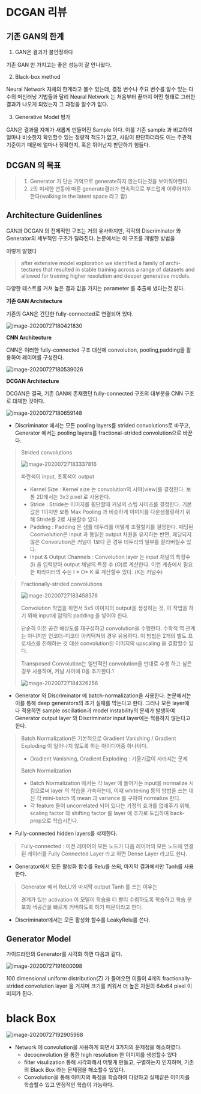 # DCGAN 리뷰



## 기존 GAN의 한계

1. GAN은 결과가 불안정하다

기존 GAN 만 가지고는 좋은 성능이 잘 안나왔다.

2. Black-box method

Neural Network 자체의 한계라고 볼수 있는데, 결정 변수나 주요 변수를 알수 있는 다수의 머신러닝 기법들과 달리 Neural Network 는 처음부터 끝까지 어떤 형태로 그러한 결과가 나오게 되었는지 그 과정을 알수가 없다.

3. Generative Model 평가

GAN은 결과물 자체가 새롭게 만들어진 Sample 이다. 이를 기존 sample 과 비교하여 얼마나 비슷한지 확인할수 있는 정량적 척도가 없고, 사람이 판단하더라도 이는 주관적 기준이기 때문에 얼마나 정확한지, 혹은 뛰어난지 판단하기 힘들다.



## DCGAN 의 목표

> 1. Generator 가 단순 기억으로 generate하지 않는다는것을 보여줘야한다.
> 2. z의 미세한 변동에 따른 generate결과가 연속적으로 부드럽게 이루어져야 한다(walking in the latent space 라고 함)


## Architecture Guidenlines

GAN과 DCGAN 의 전체적인 구조는 거의 유사하지만, 각각의 Discriminator 와 Generator의 세부적인 구조가 달라진다. 논문에서는 이 구조를 개발한 방법을 

이렇게 말했다 

> after extensive model exploration we identified a family of archi-tectures that resulted in stable training across a range of datasets and allowed for training higher
> resolution and deeper generative models.

다양한 테스트를 거쳐 높은 결과 값을 가지는 parameter 를 추출해 냈다는것 같다.



**기존 GAN Architecture**

기존의 GAN은 간단한 fully-connected로 연결되어 있다.

![image-20200727180421830](https://angrypark.github.io/images/2017-08-03-DCGAN-paper-reading/gan-architecture.png)

**CNN Architecture**

CNN은 이러한 fully-connected 구조 대신에 convolution, pooling,padding을 활용하여 레이어를 구성한다.

![image-20200727180539026](https://angrypark.github.io/images/2017-08-03-DCGAN-paper-reading/cnn-architecture.png)



**DCGAN Architecture**

DCGAN은 결국, 기존 GAN에 존재했던 fully-connected 구조의 대부분을 CNN 구조로 대체한 것이다.

![image-20200727180659148](https://angrypark.github.io/images/2017-08-03-DCGAN-paper-reading/architecture-guidelines.png)

* Discriminator 에서는 모든 pooling layers를 strided convolutions로 바꾸고, Generator 에서는 pooling layers를 fractional-strided convolution으로 바꾼다.

> Strided convolutions
>
> ![image-20200727183337816](https://angrypark.github.io/images/2017-08-03-DCGAN-paper-reading/padding_strides.gif)
>
> 파란색이 input, 초록색이 output
>
> * Kernel Size : Kernel size 는 convolution의 시야(view)를 결정한다. 보통 2D에서는 3x3 pixel 로 사용한다.
> * Stride : Stride는 이미지를 횡단할때 커널의 스텝 사이즈를 결정한다. 기본 값은 1이지만 보통 Max Pooling 과 비슷하게 이미지를 다운샘플링하기 위해 Stride를 2로 사용할수 있다.
> * Padding : Padding 은 샘플 테두리를 어떻게 조절할지를 결정한다. 패딩된 Coonvolution은 input 과 동일한 output 차원을 유지하는 반면, 패딩되지 않은 Convolution은 커널이 1보다 큰 경우 테두리의 일부를 잘라버릴수 있다.
> * Input & Output Channels : Convolution layer 는 input 채널의 특정수(l) 을 입력받아 output 채널의 특정 수 (O)로 계산한다. 이런 계층에서 필요한 파라미터의 수는 I * O* K 로 계산할수 있다. (K는 커널수)



> Fractionally-strided convolutions
>
> ![image-20200727183458376](https://angrypark.github.io/images/2017-08-03-DCGAN-paper-reading/padding_strides_transposed.gif)
>
> Convolution 작업을 하면서 5x5 이미지의 output을 생성하는 것, 이 작업을 하기 위해 input에 임의의 padding 을 넣어야 한다.
>
> 단순히 이전 공간 해상도를 재구성하고 convolution을 수행한다. 수학적 역 관계는 아니지만 인코더-디코더 아키텍쳐의 경우 유용하다. 이 방법은 2개의 별도 프로세스를 진해하는 것 대신 convolution된 이미지의 upscaling 을 결합할수 있다.
>
> Transposed Convolution는 일반적인 convolution을 반대로 수행 하고 싶은 경우 사용하며, 커널 사이에 0을 추가한다.1
>
> ![image-20200727184326256](https://www.dropbox.com/s/ksuhdbpji514bqm/Screenshot%202018-06-04%2021.46.09.png?dl=1)

* Generator 와 Discriminator 에 batch-normalization을 사용한다. 논문에서는 이를 통해 deep generators의 초기 실패를 막는다고 한다. 그러나 모든 layer에 다 적용하면 sample oscillation과 model instability의 문제가 발생하여 Generator output layer 와 Discriminator input layer에는 적용하지 않는다고 한다.

> Batch Normalization은 기본적으로 Gradient Vanishing / Gradient Exploding 이 일어나지 않도록 하는 아이디어중 하나이다.
>
> * Gradient Vanishing, Gradient Exploding : 기울기값이 사라지는 문제
>
> Batch Normalization 
>
> * Batch Normalization 에서는 각 layer 에 들어가는 input을 normalize 시킴으로써 layer 의 학습을 가속하는데, 이때 whitening 등의 방법을 쓰는 대신 각 mini-batch 의 mean 과 variance 를 구하여 normalize 한다.
> * 각 feature 들이 uncorrelated 되어 있다는 가정의 효과를 없애주기 위해, scaling factor 와 shifting factor 를 layer 에 추가로 도입하여 back-prop으로 학습시킨다.

* Fully-connected hidden layers를 삭제한다.

> Fully-connected : 이전 레이어의 모든 노드가 다음 레이어의 모든 노드에 연결된 레이러를 Fully Connected Layer 라고 하면 Dense Layer 라고도 한다.

* Generator에서 모든 활성화 함수를 Relu를 쓰되, 마지막 결과에서만 Tanh를 사용한다.

> Generator 에서 ReLU와 마지막 output Tanh 를 쓰는 이유는
>
> 경계가 있는 activation 이 모델이 학습을 더 빨리 수렴하도록 학습하고 학습 분포의 색공간을 빠르게 커버하도록 하기 때문이라고 한다.

* Discriminator에서는 모든 활성화 함수를 LeakyRelu를 쓴다.



## Generator Model

가이드라인의 Generator를 시각화 하면 다음과 같다.

![image-20200727191600098](https://angrypark.github.io/images/2017-08-03-DCGAN-paper-reading/generator-model.png)

100 dimensional uniform distribution(Z) 가 들어오면 이들이 4개의 fractionally-strided convolution layer 을 거치며 크기를 키워서 더 높은 차원의 64x64 pixel 이미지가 된다.



# black Box

![image-20200727192905968](https://angrypark.github.io/images/2017-08-03-DCGAN-paper-reading/visualization-3.png)

* Network 에 convolution을 사용하게 되면서 3가지의 문제점을 해소하였다.
  * decocnvolution 을 통한 high resolution 한 이미지를 생성할수 있다
  * filter visulization 통해 시각화해서 어떻게 만들고, 구별하는지 인지하며, 기존의 Black Box 라는 문제점을 해소할수 있었다.
  * Convolution을 통해 이미지의 특징을 학습하여 다양하고 실제같은 이미지를 학습할수 있고 안정적인 학습이 가능하다.

